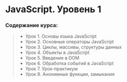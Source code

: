 # JavaScript. Уровень 1
### Содержание курса:
> - Урок 1. Основы языка JavaScript
> - Урок 2. Основные операторы JavaScript
> - Урок 3. Циклы, массивы, структуры данных
> - Урок 4. Объекты в JavaScript
> - Урок 5. Введение в DOM
> - Урок 6. Обработка событий в JavaScript
> - Урок 7. Урок-практикум
> - Урок 8. Анонимные функции, замыкания
